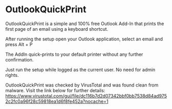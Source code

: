 # OutlookQuickPrint

OutlookQuickPrint is a simple and 100% free Outlook Add-In that prints the first page of an email using a keyboard shortcut.

After running the setup open your Outlook application, select an email and press Alt + P

The AddIn quick-prints to your default printer without any further confirmation.

Just run the setup while logged as the current user. No need for admin rights.

OutlookQuickPrint was checked by VirusTotal and was found clean from malware.
Visit the link below for further details:
https://www.virustotal.com/gui/file/dc116b7d2d07342bbf0bb7538d84ad9752c2fc0a96f28c59818ea1d6f8fe452a?nocache=1
